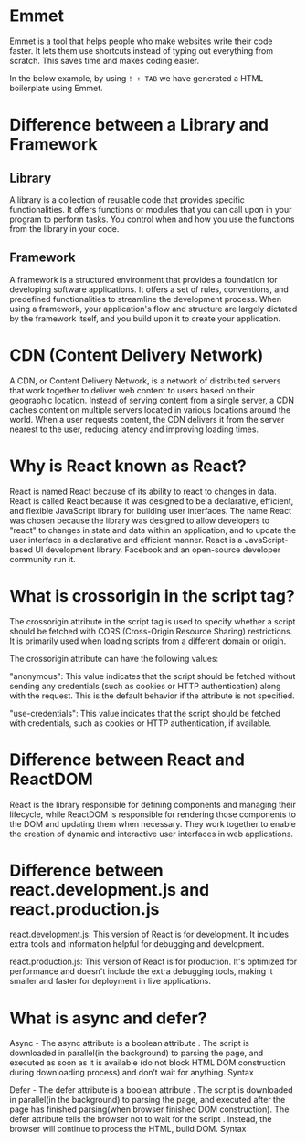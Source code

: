 # Emmet

Emmet is a tool that helps people who make websites write their code faster. It lets them use shortcuts instead of typing out everything from scratch. This saves time and makes coding easier.

In the below example, by using `! + TAB` we have generated a HTML boilerplate using Emmet.

# Difference between a Library and Framework

## Library

A library is a collection of reusable code that provides specific functionalities. It offers functions or modules that you can call upon in your program to perform tasks. You control when and how you use the functions from the library in your code.

## Framework

A framework is a structured environment that provides a foundation for developing software applications. It offers a set of rules, conventions, and predefined functionalities to streamline the development process. When using a framework, your application's flow and structure are largely dictated by the framework itself, and you build upon it to create your application.

# CDN (Content Delivery Network)

A CDN, or Content Delivery Network, is a network of distributed servers that work together to deliver web content to users based on their geographic location. Instead of serving content from a single server, a CDN caches content on multiple servers located in various locations around the world. When a user requests content, the CDN delivers it from the server nearest to the user, reducing latency and improving loading times.

# Why is React known as React?

React is named React because of its ability to react to changes in data. React is called React because it was designed to be a declarative, efficient, and flexible JavaScript library for building user interfaces. The name React was chosen because the library was designed to allow developers to "react" to changes in state and data within an application, and to update the user interface in a declarative and efficient manner. React is a JavaScript-based UI development library. Facebook and an open-source developer community run it.

# What is crossorigin in the script tag?

The crossorigin attribute in the script tag is used to specify whether a script should be fetched with CORS (Cross-Origin Resource Sharing) restrictions. It is primarily used when loading scripts from a different domain or origin.

The crossorigin attribute can have the following values:

"anonymous": This value indicates that the script should be fetched without sending any credentials (such as cookies or HTTP authentication) along with the request. This is the default behavior if the attribute is not specified.

"use-credentials": This value indicates that the script should be fetched with credentials, such as cookies or HTTP authentication, if available.

# Difference between React and ReactDOM

React is the library responsible for defining components and managing their lifecycle, while ReactDOM is responsible for rendering those components to the DOM and updating them when necessary. They work together to enable the creation of dynamic and interactive user interfaces in web applications.

# Difference between react.development.js and react.production.js

react.development.js: This version of React is for development. It includes extra tools and information helpful for debugging and development.

react.production.js: This version of React is for production. It's optimized for performance and doesn't include the extra debugging tools, making it smaller and faster for deployment in live applications.

# What is async and defer?

Async - The async attribute is a boolean attribute . The script is downloaded in
parallel(in the background) to parsing the page, and executed as soon as it is available
(do not block HTML DOM construction during downloading process) and don’t wait for
anything.
Syntax

<script async src="script.js"></script>

Defer - The defer attribute is a boolean attribute . The script is downloaded in
parallel(in the background) to parsing the page, and executed after the page has finished
parsing(when browser finished DOM construction). The defer attribute tells the
browser not to wait for the script . Instead, the browser will continue to process the
HTML, build DOM.
Syntax

<script defer src="script.js"></script>
